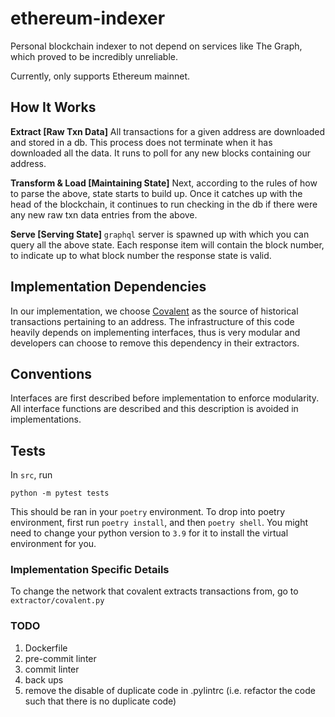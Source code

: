 # ethereum-indexer

Personal blockchain indexer to not depend on services like The Graph, which proved to be incredibly unreliable.

Currently, only supports Ethereum mainnet.

## How It Works

**Extract [Raw Txn Data]** All transactions for a given address are downloaded and stored in a db. This process does not terminate when it has downloaded all the data. It runs to poll for any new blocks containing our address.

**Transform & Load [Maintaining State]** Next, according to the rules of how to parse the above, state starts to build up. Once it catches up with the head of the blockchain, it continues to run checking in the db if there were any new raw txn data entries from the above.

**Serve [Serving State]** `graphql` server is spawned up with which you can query all the above state. Each response item will contain the block number, to indicate up to what block number the response state is valid.

## Implementation Dependencies

In our implementation, we choose [Covalent](https://www.covalenthq.com/) as the source of historical transactions pertaining to an address. The infrastructure of this code heavily depends on implementing interfaces, thus is very modular and developers can choose to remove this dependency in their extractors.

## Conventions

Interfaces are first described before implementation to enforce modularity. All interface functions are described and this description is avoided in implementations.

## Tests

In `src`, run

`python -m pytest tests`

This should be ran in your `poetry` environment. To drop into poetry environment, first run `poetry install`, and then `poetry shell`. You might need to change your python version to `3.9` for it to install the virtual environment for you.

### Implementation Specific Details

To change the network that covalent extracts transactions from, go to `extractor/covalent.py`

### TODO

1. Dockerfile
2. pre-commit linter
3. commit linter
4. back ups
5. remove the disable of duplicate code in .pylintrc (i.e. refactor the code such that there is no duplicate code)
